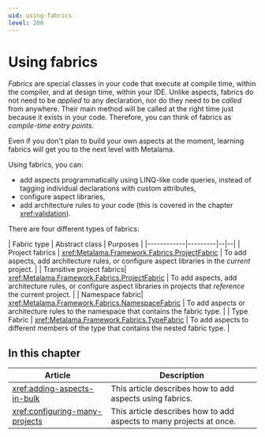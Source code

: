 ```yaml
---
uid: using-fabrics
level: 200
---
```


# Using fabrics

_Fabrics_ are special classes in your code that execute at compile time, within the compiler, and at design time, within your IDE. Unlike aspects, fabrics do not need to be _applied_ to any declaration, nor do they need to be _called_ from anywhere. Their main method will be called at the right time just because it exists in your code. Therefore, you can think of fabrics as _compile-time entry points_.

Even if you don't plan to build your own aspects at the moment, learning fabrics will get you to the next level with Metalama.

Using fabrics, you can:

* add aspects programmatically using LINQ-like code queries, instead of tagging individual declarations with custom attributes,
* configure aspect libraries,
* add architecture rules to your code (this is covered in the chapter <xref:validation>).

There are four different types of fabrics:

| Fabric type | Abstract class | Purposes |
|------------|---------|--|--|
| Project fabrics | <xref:Metalama.Framework.Fabrics.ProjectFabric> | To add aspects, add architecture rules, or configure aspect libraries in the _current_ project. |
| Transitive project fabrics| <xref:Metalama.Framework.Fabrics.ProjectFabric> | To add aspects, add architecture rules, or configure aspect libraries in projects that _reference_ the current project. |
| Namespace fabric| <xref:Metalama.Framework.Fabrics.NamespaceFabric> | To add aspects or architecture rules to the namespace that contains the fabric type. |
| Type Fabric | <xref:Metalama.Framework.Fabrics.TypeFabric> | To add aspects to different members of the type that contains the nested fabric type. |

## In this chapter

| Article | Description |
|----|-----|
| <xref:adding-aspects-in-bulk> | This article describes how to add aspects using fabrics. |
| <xref:configuring-many-projects> | This article describes how to add aspects to many projects at once. |